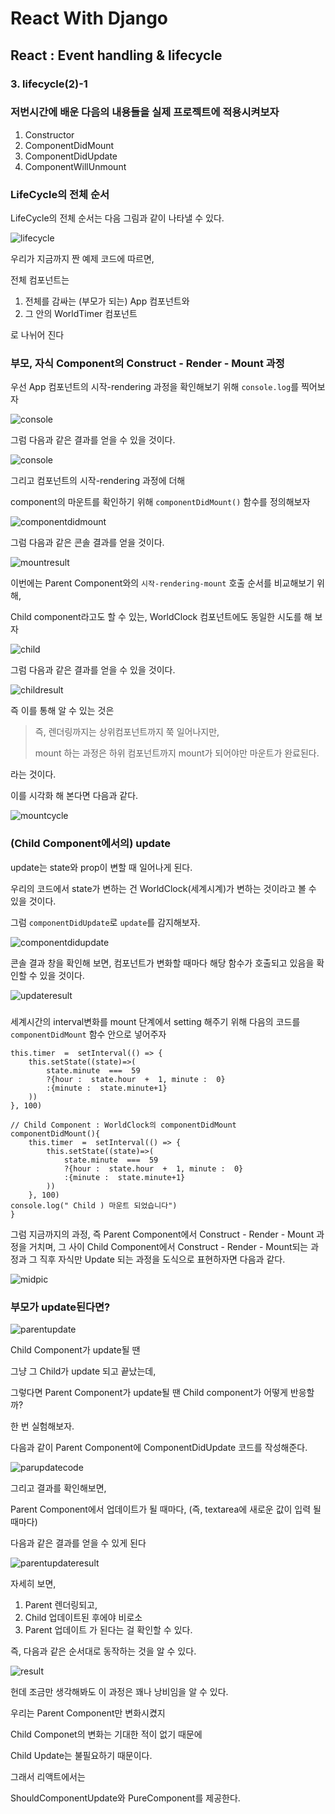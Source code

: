 # React With Django
## React : Event handling & lifecycle
### 3. lifecycle(2)-1

### 저번시간에 배운 다음의 내용들을 실제 프로젝트에 적용시켜보자

1. Constructor
2. ComponentDidMount
3. ComponentDidUpdate
4. ComponentWillUnmount

### LifeCycle의 전체 순서

LifeCycle의 전체 순서는 다음 그림과 같이 나타낼 수 있다.

![lifecycle](/img/4/4/lifecycle.png)

우리가 지금까지 짠 예제 코드에 따르면,

전체 컴포넌트는 

1. 전체를 감싸는 (부모가 되는) App 컴포넌트와 
2. 그 안의 WorldTimer 컴포넌트

로 나뉘어 진다

### 부모, 자식 Component의 Construct - Render - Mount 과정

우선 App 컴포넌트의 시작-rendering 과정을 확인해보기 위해
`console.log`를 찍어보자

![console](/img/4/4/console.png)

그럼 다음과 같은 결과를 얻을 수 있을 것이다.

![console](/img/4/4/console2.png)

그리고 컴포넌트의 시작-rendering 과정에 더해 

component의 마운트를 확인하기 위해
`componentDidMount()` 함수를 정의해보자

![componentdidmount](/img/4/4/componentdidmount.png)

그럼 다음과 같은 콘솔 결과를 얻을 것이다.

![mountresult](/img/4/4/mountresult.png)

이번에는 Parent Component와의 `시작-rendering-mount` 호출 순서를 비교해보기 위해,

Child component라고도 할 수 있는, 
WorldClock 컴포넌트에도 동일한 시도를 해 보자

![child](/img/4/4/child.png)

그럼 다음과 같은 결과를 얻을 수 있을 것이다.

![childresult](/img/4/4/childresult.png)

즉 이를 통해 알 수 있는 것은

> 즉, 렌더링까지는 상위컴포넌트까지 쭉 일어나지만,
> 
> mount 하는 과정은 하위 컴포넌트까지 mount가 되어야만 마운트가 완료된다.

라는 것이다.

이를 시각화 해 본다면 다음과 같다.

![mountcycle](/img/4/4/mountcycle.png)


### (Child Component에서의) update

update는 state와 prop이 변할 때 일어나게 된다.

우리의 코드에서 state가 변하는 건 WorldClock(세계시계)가 변하는 것이라고 볼 수 있을 것이다.

그럼 `componentDidUpdate`로 `update`를 감지해보자.

![componentdidupdate](/img/4/4/componentdidupdate.png)

콘솔 결과 창을 확인해 보면, 컴포넌트가 변화할 때마다
해당 함수가 호출되고 있음을 확인할 수 있을 것이다.

![updateresult](/img/4/4/updateresult.png)


###

세계시간의 interval변화를 mount 단계에서 setting 해주기 위해
다음의 코드를 `componentDidMount` 함수 안으로 넣어주자 
```
this.timer  =  setInterval(() => {
    this.setState((state)=>(
        state.minute  ===  59
        ?{hour :  state.hour  +  1, minute :  0}
        :{minute :  state.minute+1}
    ))
}, 100)
```

```
// Child Component : WorldClock의 componentDidMount
componentDidMount(){
    this.timer  =  setInterval(() => {
        this.setState((state)=>(
            state.minute  ===  59
            ?{hour :  state.hour  +  1, minute :  0}
            :{minute :  state.minute+1}
        ))
    }, 100)
console.log(" Child ) 마운트 되었습니다")
}
```

그럼 지금까지의 과정, 즉 
Parent Component에서 Construct - Render - Mount 과정을 거치며, 
그 사이 Child Component에서 Construct - Render - Mount되는 과정과
그 직후 자식만 Update 되는 과정을 도식으로 표현하자면 다음과 같다.

![midpic](/img/4/4/midpic.png)

### 부모가 update된다면?

![parentupdate](/img/4/4/parentupdate.png)

Child Component가 update될 땐 

그냥 그 Child가 update 되고 끝났는데,

그렇다면 Parent Component가 update될 땐 Child component가 어떻게 반응할까?

한 번 실험해보자.

다음과 같이 Parent Component에 ComponentDidUpdate 코드를 작성해준다.

![parupdatecode](/img/4/4/parupdatecode.png)

그리고 결과를 확인해보면,

Parent Component에서 업데이트가 될 때마다,
(즉, textarea에 새로운 값이 입력 될 때마다) 

다음과 같은 결과를 얻을 수 있게 된다

![parentupdateresult](/img/4/4/parentupdateresult.png)

자세히 보면, 

1. Parent 렌더링되고,
2. Child 업데이트된 후에야 비로소
3. Parent 업데이트
가 된다는 걸 확인할 수 있다.

즉, 다음과 같은 순서대로 동작하는 것을 알 수 있다.

![result](/img/4/4/result.png)

헌데 조금만 생각해봐도 이 과정은 꽤나 낭비임을 알 수 있다.

우리는 Parent Component만 변화시켰지

Child Componet의 변화는 기대한 적이 없기 때문에

Child Update는 불필요하기 때문이다.

그래서 리액트에서는 

ShouldComponentUpdate와 PureComponent를 제공한다.

